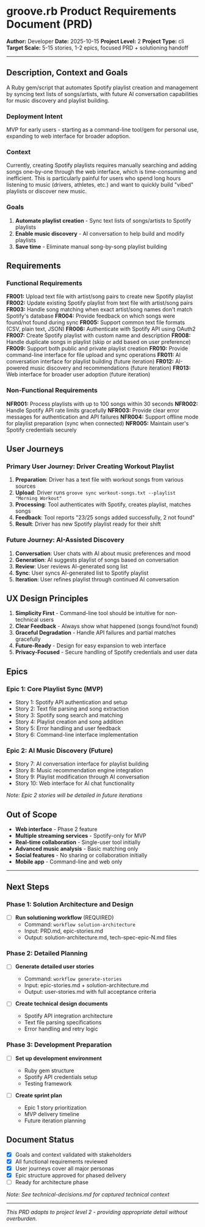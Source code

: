 # groove.rb Product Requirements Document (PRD)

**Author:** Developer
**Date:** 2025-10-15
**Project Level:** 2
**Project Type:** cli
**Target Scale:** 5-15 stories, 1-2 epics, focused PRD + solutioning handoff

---

## Description, Context and Goals

A Ruby gem/script that automates Spotify playlist creation and management by syncing text lists of songs/artists, with future AI conversation capabilities for music discovery and playlist building.

### Deployment Intent

MVP for early users - starting as a command-line tool/gem for personal use, expanding to web interface for broader adoption.

### Context

Currently, creating Spotify playlists requires manually searching and adding songs one-by-one through the web interface, which is time-consuming and inefficient. This is particularly painful for users who spend long hours listening to music (drivers, athletes, etc.) and want to quickly build "vibed" playlists or discover new music.

### Goals

1. **Automate playlist creation** - Sync text lists of songs/artists to Spotify playlists
2. **Enable music discovery** - AI conversation to help build and modify playlists
3. **Save time** - Eliminate manual song-by-song playlist building

## Requirements

### Functional Requirements

**FR001:** Upload text file with artist/song pairs to create new Spotify playlist
**FR002:** Update existing Spotify playlist from text file with artist/song pairs
**FR003:** Handle song matching when exact artist/song names don't match Spotify's database
**FR004:** Provide feedback on which songs were found/not found during sync
**FR005:** Support common text file formats (CSV, plain text, JSON)
**FR006:** Authenticate with Spotify API using OAuth2
**FR007:** Create Spotify playlist with custom name and description
**FR008:** Handle duplicate songs in playlist (skip or add based on user preference)
**FR009:** Support both public and private playlist creation
**FR010:** Provide command-line interface for file upload and sync operations
**FR011:** AI conversation interface for playlist building (future iteration)
**FR012:** AI-powered music discovery and recommendations (future iteration)
**FR013:** Web interface for broader user adoption (future iteration)

### Non-Functional Requirements

**NFR001:** Process playlists with up to 100 songs within 30 seconds
**NFR002:** Handle Spotify API rate limits gracefully
**NFR003:** Provide clear error messages for authentication and API failures
**NFR004:** Support offline mode for playlist preparation (sync when connected)
**NFR005:** Maintain user's Spotify credentials securely

## User Journeys

### Primary User Journey: Driver Creating Workout Playlist

1. **Preparation**: Driver has a text file with workout songs from various sources
2. **Upload**: Driver runs `groove sync workout-songs.txt --playlist "Morning Workout"`
3. **Processing**: Tool authenticates with Spotify, creates playlist, matches songs
4. **Feedback**: Tool reports "23/25 songs added successfully, 2 not found"
5. **Result**: Driver has new Spotify playlist ready for their shift

### Future Journey: AI-Assisted Discovery

1. **Conversation**: User chats with AI about music preferences and mood
2. **Generation**: AI suggests playlist of songs based on conversation
3. **Review**: User reviews AI-generated song list
4. **Sync**: User syncs AI-generated list to Spotify playlist
5. **Iteration**: User refines playlist through continued AI conversation

## UX Design Principles

1. **Simplicity First** - Command-line tool should be intuitive for non-technical users
2. **Clear Feedback** - Always show what happened (songs found/not found)
3. **Graceful Degradation** - Handle API failures and partial matches gracefully
4. **Future-Ready** - Design for easy expansion to web interface
5. **Privacy-Focused** - Secure handling of Spotify credentials and user data

## Epics

### Epic 1: Core Playlist Sync (MVP)
- Story 1: Spotify API authentication and setup
- Story 2: Text file parsing and song extraction
- Story 3: Spotify song search and matching
- Story 4: Playlist creation and song addition
- Story 5: Error handling and user feedback
- Story 6: Command-line interface implementation

### Epic 2: AI Music Discovery (Future)
- Story 7: AI conversation interface for playlist building
- Story 8: Music recommendation engine integration
- Story 9: Playlist modification through AI conversation
- Story 10: Web interface for AI chat functionality

*Note: Epic 2 stories will be detailed in future iterations*

## Out of Scope

- **Web interface** - Phase 2 feature
- **Multiple streaming services** - Spotify-only for MVP
- **Real-time collaboration** - Single-user tool initially
- **Advanced music analysis** - Basic matching only
- **Social features** - No sharing or collaboration initially
- **Mobile app** - Command-line and web only

---

## Next Steps

### Phase 1: Solution Architecture and Design

- [ ] **Run solutioning workflow** (REQUIRED)
  - Command: `workflow solution-architecture`
  - Input: PRD.md, epic-stories.md
  - Output: solution-architecture.md, tech-spec-epic-N.md files

### Phase 2: Detailed Planning

- [ ] **Generate detailed user stories**
  - Command: `workflow generate-stories`
  - Input: epic-stories.md + solution-architecture.md
  - Output: user-stories.md with full acceptance criteria

- [ ] **Create technical design documents**
  - Spotify API integration architecture
  - Text file parsing specifications
  - Error handling and retry logic

### Phase 3: Development Preparation

- [ ] **Set up development environment**
  - Ruby gem structure
  - Spotify API credentials setup
  - Testing framework

- [ ] **Create sprint plan**
  - Epic 1 story prioritization
  - MVP delivery timeline
  - Future iteration planning

## Document Status

- [x] Goals and context validated with stakeholders
- [x] All functional requirements reviewed
- [x] User journeys cover all major personas
- [x] Epic structure approved for phased delivery
- [ ] Ready for architecture phase

_Note: See technical-decisions.md for captured technical context_

---

_This PRD adapts to project level 2 - providing appropriate detail without overburden._
